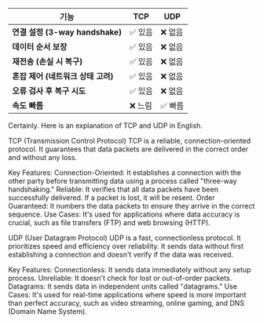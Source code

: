 | 기능                          | TCP  | UDP  |
| --------------------------- | ---- | ---- |
| **연결 설정 (3-way handshake)** | ✅ 있음 | ❌ 없음 |
| **데이터 순서 보장**               | ✅ 있음 | ❌ 없음 |
| **재전송 (손실 시 복구)**           | ✅ 있음 | ❌ 없음 |
| **혼잡 제어 (네트워크 상태 고려)**      | ✅ 있음 | ❌ 없음 |
| **오류 검사 후 복구 시도**           | ✅ 있음 | ❌ 없음 |
| **속도 빠름**                   | ❌ 느림 | ✅ 빠름 |

Certainly. Here is an explanation of TCP and UDP in English.

TCP (Transmission Control Protocol)
TCP is a reliable, connection-oriented protocol. It guarantees that data packets are delivered in the correct order and without any loss.

Key Features:
Connection-Oriented: It establishes a connection with the other party before transmitting data using a process called "three-way handshaking."
Reliable: It verifies that all data packets have been successfully delivered. If a packet is lost, it will be resent.
Order Guaranteed: It numbers the data packets to ensure they arrive in the correct sequence.
Use Cases: It's used for applications where data accuracy is crucial, such as file transfers (FTP) and web browsing (HTTP).

UDP (User Datagram Protocol)
UDP is a fast, connectionless protocol. It prioritizes speed and efficiency over reliability. It sends data without first establishing a connection and doesn't verify if the data was received.

Key Features:
Connectionless: It sends data immediately without any setup process.
Unreliable: It doesn't check for lost or out-of-order packets.
Datagrams: It sends data in independent units called "datagrams."
Use Cases: It's used for real-time applications where speed is more important than perfect accuracy, such as video streaming, online gaming, and DNS (Domain Name System).